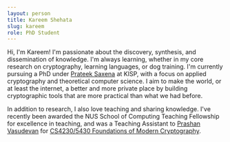 ```yaml
---
layout: person
title: Kareem Shehata
slug: kareem
role: PhD Student
---
```


Hi, I'm Kareem! I'm passionate about the discovery, synthesis, and
dissemination of knowledge. I'm always learning, whether in my core
research on cryptography, learning languages, or dog training. I'm
currently pursuing a PhD under [Prateek
Saxena](https://www.comp.nus.edu.sg/~prateeks/) at KISP, with a focus on
applied cryptography and theoretical computer science. I aim to make
the world, or at least the internet, a better and more private place
by building cryptographic tools that are more practical than what we
had before.

In addition to research, I also love teaching and sharing knowledge.
I've recently been awarded the NUS School of Computing Teaching
Fellowship for excellence in teaching, and was a Teaching Assistant
to [Prashan
Vasudevan](https://www.comp.nus.edu.sg/~prashant/research.html) for
[CS4230/5430 Foundations of Modern
Cryptography](https://www.comp.nus.edu.sg/~prashant/teaching/CS5430/).
